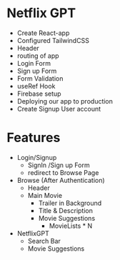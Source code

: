 # Netflix GPT

- Create React-app
- Configured TailwindCSS
- Header
- routing of app
- Login Form
- Sign up Form
- Form Validation
- useRef Hook
- Firebase setup
- Deploying our app to production
- Create Signup User account

# Features

- Login/Signup
  - SignIn /Sign up Form
  - redirect to Browse Page
- Browse (After Authentication)
  - Header
  - Main Movie
    - Trailer in Background
    - Title & Description
    - Movie Suggestions
      - MovieLists \* N
- NetflixGPT
  - Search Bar
  - Movie Suggestions
